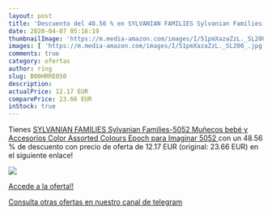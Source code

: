 ```yaml
---
layout: post
title: 'Descuento del 48.56 % en SYLVANIAN FAMILIES Sylvanian Families-50'
date: 2020-04-07 05:16:19
thumbnailImage: 'https://m.media-amazon.com/images/I/51pmXazaZzL._SL200_.jpg'
images: [ 'https://m.media-amazon.com/images/I/51pmXazaZzL._SL200_.jpg' ]
comments: true
category: ofertas
author: ring
slug: B00HRRE050
description:
actualPrice: 12.17 EUR
comparePrice: 23.66 EUR
inStock: true
---
```


Tienes [SYLVANIAN FAMILIES Sylvanian Families-5052 Muñecos bebé y Accesorios  Color Assorted Colours  Epoch para Imaginar 5052 ](https://www.amazon.com/dp/B00HRRE050/?tag=redken08-20) con un 48.56 % de descuento con precio de oferta de 12.17 EUR (original: 23.66 EUR) en el siguiente enlace!

[![](https://m.media-amazon.com/images/I/51pmXazaZzL._SL200_.jpg)](https://www.amazon.com/dp/B00HRRE050/?tag=redken08-20)

[Accede a la oferta!!](https://www.amazon.com/dp/B00HRRE050/?tag=redken08-20)

[Consulta otras ofertas en nuestro canal de telegram](https://t.me/s/ofertas25)
